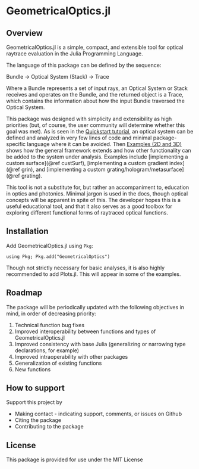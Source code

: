 # GeometricalOptics.jl



## Overview 

GeometricalOptics.jl is a simple, compact, and extensible tool for optical raytrace evaluation in the Julia Programming Language.  

The language of this package can be defined by the sequence:

Bundle -> Optical System (Stack) -> Trace

Where a Bundle represents a set of input rays, an Optical System or Stack receives and operates on the Bundle, and the returned object is a Trace, which contains the information about how the input Bundle traversed the Optical System.

This package was designed with simplicity and extensibility as high priorities (but, of course, the user community will determine whether this goal was met).  As is seen in the [Quickstart tutorial](@ref), an optical system can be defined and analyzed in very few lines of code and minimal package-specific language where it can be avoided.  Then [Examples (2D and 3D)](@ref) shows how the general framework extends and how other functionality can be added to the system under analysis.  Examples include [implementing a custom surface](@ref custSurf), [implementing a custom gradient index](@ref grin), and [implementing a custom grating/hologram/metasurface](@ref grating).

This tool is not a substitute for, but rather an accompaniment to, education in optics and photonics. Minimal jargon is used in the docs, though optical concepts will be apparent in spite of this.  The developer hopes this is a useful educational tool, and that it also serves as a good toolbox for exploring different functional forms of raytraced optical functions.

## Installation

Add GeometricalOptics.jl using `Pkg`:

```
using Pkg; Pkg.add("GeometricalOptics")
```

Though not strictly necessary for basic analyses, it is also highly recommended to add Plots.jl.  This will appear in some of the examples.


## Roadmap

The package will be periodically updated with the following objectives in mind, in order of decreasing priority:

1. Technical function bug fixes
2. Improved interoperability between functions and types of GeometricalOptics.jl
3. Improved consistency with base Julia (generalizing or narrowing type declarations, for example)
4. Improved intraoperability with other packages
5. Generalization of existing functions
6. New functions


## How to support

Support this project by
- Making contact - indicating support, comments, or issues on Github
- Citing the package
- Contributing to the package

## License

This package is provided for use under the MIT License